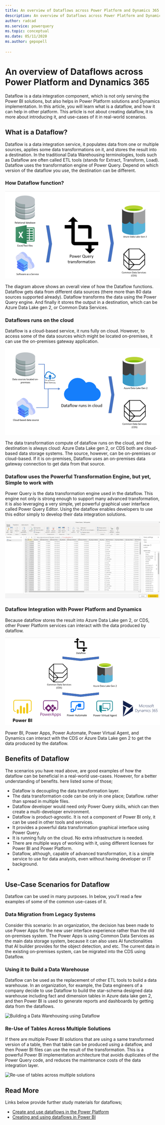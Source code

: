 ```yaml
---
title: An overview of Dataflows across Power Platform and Dynamics 365
description: An overview of Dataflows across Power Platform and Dynamics 365
author: radcad
ms.service: powerquery
ms.topic: conceptual
ms.date: 05/11/2020
ms.author: gepopell

---
```


# An overview of Dataflows across Power Platform and Dynamics 365

Dataflow is a data integration component, which is not only serving the Power BI solutions, but also helps in Power Platform solutions and Dynamics implementation. In this article, you will learn what is a dataflow, and how it can help in other platform. This article is not about creating dataflow, it is more about introducing it, and use-cases of it in real-world scenarios.

## What is a Dataflow?

Dataflow is a data integration service, it populates data from one or multiple sources, applies some data transformations on it, and stores the result into a destination. In the traditional Data Warehousing terminologies, tools such as Dataflow are often called ETL tools (stands for Extract, Transform, Load). Dataflow uses the transformation engine of Power Query. Depend on which version of the dataflow you use, the destination can be different.

### How Dataflow function?

![How Dataflow Function](images/Dataflow%20Function.png)

The diagram above shows an overall view of how the Dataflow functions. Dataflow gets data from different data sources (there more than 80 data sources supported already). Dataflow transforms the data using the Power Query engine. And finally it stores the output in a destination, which can be Azure Data Lake gen 2, or Common Data Services.

### Dataflows runs on the cloud

Dataflow is a cloud-based service, it runs fully on cloud. However, to access some of the data sources which might be located on-premises, it can use the on-premises gateway application.

![Dataflow runs on the cloud](images/Dataflow%20Cloud.png)

The data transformation compute of dataflow runs on the cloud, and the destination is always cloud: Azure Data Lake gen 2, or CDS both are cloud-based data storage systems. The source, however, can be on-premises or cloud-based. If it is on-premises, Dataflow uses an on-premises data gateway connection to get data from that source.

### Dataflow uses the Powerful Transformation Engine, but yet, Simple to work with

Power Query is the data transformation engine used in the dataflow. This engine not only is strong enough to support many advanced transformation, it is also leveraging a very simple, yet powerful graphical user interface called Power Query Editor. Using the dataflow enables developers to use this editor simply to develop their data integration solutions.

![Power Query Transformations](images/Power%20Query%20Editor.png)

### Dataflow Integration with Power Platform and Dynamics

Because dataflow stores the result into Azure Data Lake gen 2, or CDS, other Power Platform services can interact with the data produced by dataflow.

![Dataflow Integration with Power Platform and Dynamics](images/Dataflow%20Power%20Platform.png)

Power BI, Power Apps, Power Automate, Power Virtual Agent, and Dynamics can interact with the CDS or Azure Data Lake gen 2 to get the data produced by the dataflow.



## Benefits of Dataflow

The scenarios you have read above, are good examples of how the dataflow can be beneficial in a real-world use-cases. However, for a better understanding of benefits. here listed some of those;

- Dataflow is decoupling the data transformation layer.
- The data transformation code can be only in one place; Dataflow. rather than spread in multiple files.
- Dataflow developer would need only Power Query skills, which can then create a multi-developer environment.
- Dataflow is product-agnostic. It is not a component of Power BI only, it can be used in other tools and services.
- It provides a powerful data transformation graphical interface using Power Query.
- It is running fully on the cloud. No extra infrastructure is needed.
- There are multiple ways of working with it, using different licenses for Power BI and Power Platform.
- Dataflow, although, capable of advanced transformation, it is a simple service to use for data analysts, even without having developer or IT background.
- 

## Use-Case Scenarios for Dataflow

Dataflow can be used in many purposes. In below, you'll read a few examples of some of the common use-cases of it.

### Data Migration from Legacy Systems

Consider this scenario: In an organization, the decision has been made to use Power Apps for the new user interface experience rather than the old on-premises system. The Power Apps is using Common Data Services as the main data storage system, because it can also uses AI functionalities that AI builder provides for the object detection, and etc. The current data in the existing on-premises system, can be migrated into the CDS using Dataflow.

### Using it to Build a Data Warehouse

Dataflow can be used as the replacement of other ETL tools to build a data warehouse. In an organization, for example, the Data engineers of a company decide to use Dataflow to build the star-schema designed data warehouse including fact and dimension tables in Azure data lake gen 2, and then Power BI is used to generate reports and dashboards by getting data from the dataflows.

![Building a Data Warehousing using Dataflow](https://i2.wp.com/radacad.com/wp-content/uploads/2019/01/2019-01-21_06h49_16.png)

### Re-Use of Tables Across Multiple Solutions

If there are multiple Power BI solutions that are using a same transformed version of a table, then that table can be produced using a dataflow, and then Power BI files can use the result of the transformation. This is a powerful Power BI implementation architecture that avoids duplicates of the Power Query code, and reduces the maintenance costs of the data integration layer.

![Re-use of tables across multiple solutions](https://i1.wp.com/radacad.com/wp-content/uploads/2019/01/2019-01-21_06h36_16.png)



## Read More

Links below provide further study materials for dataflows;

- [Create and use dataflows in the Power Platform](https://docs.microsoft.com/en-us/data-integration/dataflows/dataflows-integration-overview)
- [Creating and using dataflows in Power BI](https://docs.microsoft.com/en-us/power-bi/service-dataflows-create-use)
